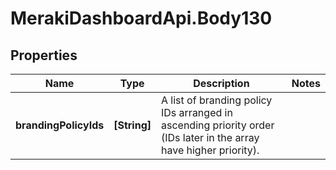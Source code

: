 # MerakiDashboardApi.Body130

## Properties
Name | Type | Description | Notes
------------ | ------------- | ------------- | -------------
**brandingPolicyIds** | **[String]** | A list of branding policy IDs arranged in ascending priority order (IDs later in the array have higher priority). | 
